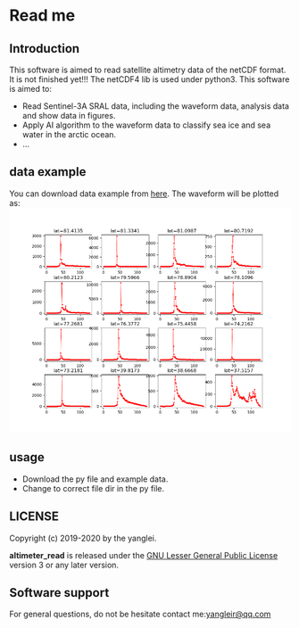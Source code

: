 # Read me

## Introduction 
This software is aimed to read satellite altimetry data of the netCDF format. It is not finished yet!!!
The netCDF4 lib is used under python3.
This software is aimed to:
- Read Sentinel-3A SRAL data, including the waveform data, analysis data and show data in
figures.
- Apply AI algorithm to the waveform data to classify sea ice and sea water in the arctic ocean.
- ...
## data example
You can download data example from [here](https://www.jianguoyun.com/p/DfGdEB8Q2PCQBxidq9YC).
The waveform will be plotted as:
![](/waveform.png)

## usage
- Download the py file and example data.
- Change to correct file dir in the py file.
## LICENSE
Copyright (c) 2019-2020 by the yanglei.

<b>altimeter_read</b> is released under the [GNU Lesser General Public License](http://www.gnu.org/licenses/lgpl.html) version 3 or any later version.
## Software support
For general questions, do not be hesitate contact me:yangleir@qq.com
